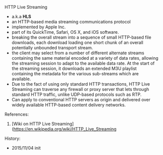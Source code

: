 HTTP Live Streaming
* a.k.a **HLS**
* an HTTP-based media streaming communications protocol
* implemented by Apple Inc.
* part of its QuickTime, Safari, OS X, and iOS software.
* breaking the overall stream into a sequence of small HTTP-based file downloads, each download loading one short chunk of an overall potentially unbounded transport stream.
* the client may select from a number of different alternate streams containing the same material encoded at a variety of data rates, allowing the streaming session to adapt to the available data rate. At the start of the streaming session, it downloads an extended M3U playlist containing the metadata for the various sub-streams which are available.
* Due to the fact of using only standard HTTP transactions, HTTP Live Streaming can traverse any firewall or proxy server that lets through standard HTTP traffic, unlike UDP-based protocols such as RTP.
* Can apply to conventional HTTP servers as origin and delivered over widely available HTTP-based content delivery networks.

References:

1. [Wiki on HTTP Live Streaming](https://en.wikipedia.org/wiki/HTTP_Live_Streaming

History:

* 2015/11/04  init
